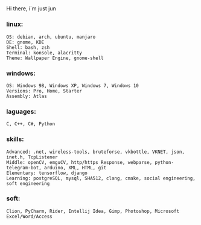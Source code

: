 #####
Hi there, i`m just jun

### linux:
    OS: debian, arch, ubuntu, manjaro
    DE: gnome, KDE
    Shell: bash, zsh
    Terminal: konsole, alacritty
    Theme: Wallpaper Engine, gnome-shell
### windows:
    OS: Windows 98, Windows XP, Windows 7, Windows 10
    Versions: Pro, Home, Starter
    Assembly: Atlas 
### laguages:
    C, C++, C#, Python
### skills:
    Advanced: .net, wireless-tools, bruteforse, vkbottle, VKNET, json, inet.h, TcpListener
    Middle: openCV, emguCV, http/https Response, webparse, python-telegram-bot, arduino, XML, HTML, git
    Elementary: tensorflow, django 
    Learning: postgreSQL, mysql, SHA512, clang, cmake, social engineering, soft engineering
### soft:
    Clion, PyCharm, Rider, Intellij Idea, Gimp, Photoshop, Microsoft Excel/Word/Access
    
    
    
